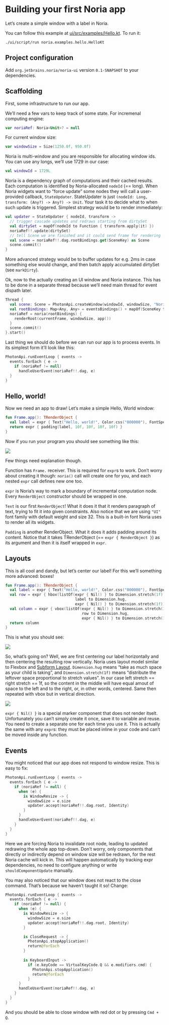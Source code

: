 # Building your first Noria app

Let’s create a simple window with a label in Noria.

You can follow this example at [ui/src/examples/Hello.kt](../ui/src/examples/Hello.kt). To run it:

```
./ui/script/run noria.examples.hello.HelloKt
```

## Project configuration

Add `org.jetbrains.noria/noria-ui` version `0.1-SNAPSHOT` to your dependencies.

## Scaffolding

First, some infrastructure to run our app.

We’ll need a few vars to keep track of some state. For incremenal computing engine:

```kotlin
var noriaRef: Noria<Unit>? = null
```

For current window size:

```kotlin
var windowSize = Size(1250.0f, 950.0f)
```

Noria is multi-window and you are responsible for allocating window ids. You can use any longs, we’ll use 1729 in our case:

```kotlin
val windowId = 1729L
```

Noria is a dependency graph of computations and their cached results. Each computation is identified by Noria-allocated `nodeId` (== long). When Noria widgets want to “force update” some nodes they will call a user-provided callback, `StateUpdater`. StateUpdater is just `(nodeId: Long, transform: (Any?) -> Any?) -> Unit`. Your task it to decide what to when such update is triggered. Simplest strategy would be to render immediately:

```kotlin
val updater = StateUpdater { nodeId, transform ->
  // trigger cascade updates and redraws starting from dirtySet
  val dirtySet = mapOf(nodeId to Function { transform.apply(it) })
  noriaRef!!.update(dirtySet)
  // tell Scene we are finished and it could send frame for rendering
  val scene = noriaRef!!.dag.rootBindings.get(SceneKey) as Scene
  scene.commit()
}
```

More advanced strategy would be to buffer updates for e.g. 2ms in case something else would change, and then batch apply accumulated dirtySet (see `markDirty`).

Ok, now to the actually creating an UI window and Noria instance. This has to be done in a separate thread because we’ll need main thread for event dispath later.

```kotlin
Thread {
  val scene: Scene = PhotonApi.createWindow(windowId, windowSize, "Noria Forms Example")
  val rootBindings: Map<Any, Any> = eventsBindings() + mapOf(SceneKey to scene, NoriaRT.UPDATER_KEY to updater)
  noriaRef = noria(rootBindings) {
    renderRoot(currentFrame, windowSize, app())
  }
  scene.commit()
}.start()
```

Last thing we should do before we can run our app is to process events. In its simplest form it’ll look like this:

```kotlin
PhotonApi.runEventLoop { events ->
  events.forEach { e ->
    if (noriaRef != null)
      handleUserEvent(noriaRef!!.dag, e)
  }
}
```

## Hello, world!

Now we need an app to draw! Let’s make a simple Hello, World window:

```kotlin
fun Frame.app(): TRenderObject {
  val label = expr { Text("Hello, world!", Color.css("000000"), FontSpec("UI", 32), PhotonApi.Wrap.WORDS) }
  return expr { padding(label, 10f, 10f, 10f, 10f) }
}
```

Now if you run your program you should see something like this:

![](hello_world/hello1.png)

Few things need explanation though.

Function has `Frame.` receiver. This is required for `expr`s to work. Don’t worry about creating it though: `noria()` call will create one for you, and each nested `expr` call defines new one too.
 
`expr` is Noria’s way to mark a boundary of incremental computation node. Every `RenderObject` constructor should be wrapped in one.

`Text` is our first `RenderObject`! What it does it that it renders paragraph of text, trying to fit it into given constraints. Also notice that we are using `"UI"` font family with default weight and size 32. This is a built-in font Noria uses to render all its widgets.

`Padding` is another RenderObject. What it does it adds padding around its content. Notice that it takes TRenderObject (== `expr { RenderObject }`) as its argument and then it is itself wrapped in `expr`.

## Layouts

This is all cool and dandy, but let’s center our label! For this we’ll something more advanced: boxes!

```kotlin
fun Frame.app(): TRenderObject {
  val label = expr { Text("Hello, world!", Color.css("000000"), FontSpec("UI", 32), PhotonApi.Wrap.WORDS) }
  val row = expr { hbox(listOf(expr { Nil() } to Dimension.stretch(1f),
                               label to Dimension.hug,
                               expr { Nil() } to Dimension.stretch(1f))) }
  val column = expr { vbox(listOf(expr { Nil() } to Dimension.stretch(1f),
                                  row to Dimension.hug,
                                  expr { Nil() } to Dimension.stretch(1f))) }
  return column
}
```

This is what you should see:

![](hello_world/hello2.png)

So, what’s going on? Well, we are first centering our label horizontally and then centering the resulting row vertically. Noria uses layout model similar to Flexbox and [Subform Layout](https://github.com/lynaghk/subform-layout). `Dimension.hug` means “take as much space as your child is taking”, and `Dimension.stretch(1f)` means “distribute the leftover space proportional to stretch values”. In our case left stretch == right stretch == 1f, so the content in the middle will have equal amout of space to the left and to the right, or, in other words, centered. Same then repeated with vbox but in vertical direction.

![](hello_world/hello_layout.png)

`expr { Nil() }` is a special marker component that does not render itselt. Unfortunately you can’t simply create it once, save it to variable and reuse. You need to create a separate one for each time you use it. This is actually the same with any `expr`s: they must be placed inline in your code and can’t be moved inside any function.

## Events

You might noticed that our app does not respond to window resize. This is easy to fix:

```kotlin
PhotonApi.runEventLoop { events ->
  events.forEach { e ->
    if (noriaRef != null) {
      when (e) {
        is WindowResize -> {
          windowSize = e.size
          updater.accept(noriaRef!!.dag.root, Identity)
        }
      }
      handleUserEvent(noriaRef!!.dag, e)
    }
  }
}
```

Here we are forcing Noria to invalidate root node, leading to updated redrawing the whole app top-down. Don’t worry, only components that directly or indirectly depend on window size will be redrawn, for the rest Noria cache will kick in. This will happen automatically by tracking expr dependencies, no need to configure anything or write `shouldComponentUpdate` manually.

You may also noticed that our window does not react to the close command. That’s because we haven’t taught it so! Change:

```kotlin
PhotonApi.runEventLoop { events ->
  events.forEach { e ->
    if (noriaRef != null) {
      when (e) {
        is WindowResize -> {
          windowSize = e.size
          updater.accept(noriaRef!!.dag.root, Identity)
        }

        is CloseRequest -> {
          PhotonApi.stopApplication()
          return@forEach
        }
        
        is KeyboardInput ->
          if (e.keyCode == VirtualKeyCode.Q && e.modifiers.cmd) {
            PhotonApi.stopApplication()
            return@forEach
          }
      }
      handleUserEvent(noriaRef!!.dag, e)
    }
  }
}
```

And you should be able to close window with red dot or by pressing `Cmd + Q`.
